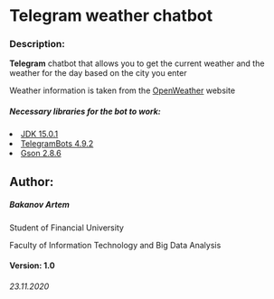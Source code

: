 <h1> Telegram weather chatbot </h1>
<h3> Description: </h3>

**Telegram** chatbot that allows you to get the current weather and the weather for the day based on the city you enter

Weather information is taken from the [OpenWeather](https://openweathermap.org/) website

<h5> Necessary libraries for the bot to work: </h5>

[<li>JDK 15.0.1</li>](https://jdk.java.net/15/)
[<li>TelegramBots 4.9.2</li>](https://github.com/rubenlagus/TelegramBots/releases/tag/v4.9)
[<li>Gson 2.8.6</li>](https://github.com/google/gson/releases/tag/gson-parent-2.8.6)


<h2> Author: </h2> 
<h5>Bakanov Artem</h5>
Student of Financial University

Faculty of Information Technology and Big Data Analysis

<h4> Version: 1.0 </h4>

<h6> 23.11.2020 </h6>